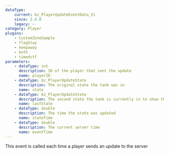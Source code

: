```yaml
---
dataType:
    current: bz_PlayerUpdateEventData_V1
    since: 2.4.0
    legacy: ~
category: Player
plugins:
    - CustomZoneSample
    - flagStay
    - keepaway
    - koth
    - timedctf
parameters:
    - dataType: int
      description: ID of the player that sent the update
      name: playerID
    - dataType: bz_PlayerUpdateState
      description: The original state the tank was in
      name: state
    - dataType: bz_PlayerUpdateState
      description: The second state the tank is currently in to show there was an update
      name: lastState
    - dataType: double
      description: The time the state was updated
      name: stateTime
    - dataType: double
      description: The current server time
      name: eventTime
---
```


This event is called each time a player sends an update to the server
